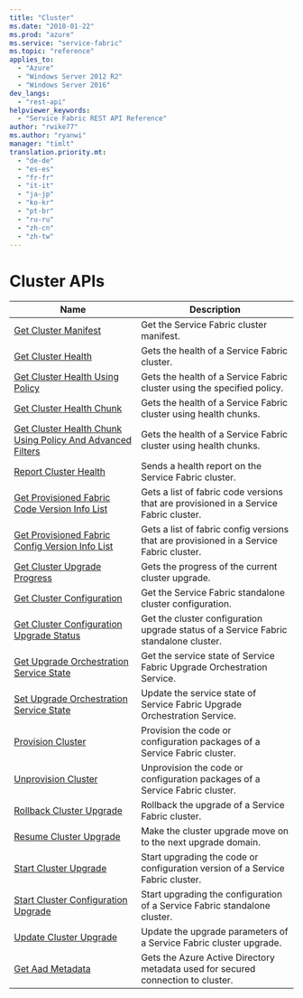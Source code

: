 ```yaml
---
title: "Cluster"
ms.date: "2018-01-22"
ms.prod: "azure"
ms.service: "service-fabric"
ms.topic: "reference"
applies_to: 
  - "Azure"
  - "Windows Server 2012 R2"
  - "Windows Server 2016"
dev_langs: 
  - "rest-api"
helpviewer_keywords: 
  - "Service Fabric REST API Reference"
author: "rwike77"
ms.author: "ryanwi"
manager: "timlt"
translation.priority.mt: 
  - "de-de"
  - "es-es"
  - "fr-fr"
  - "it-it"
  - "ja-jp"
  - "ko-kr"
  - "pt-br"
  - "ru-ru"
  - "zh-cn"
  - "zh-tw"
---
```

# Cluster APIs

| Name | Description |
| --- | --- |
| [Get Cluster Manifest](sfclient-api-getclustermanifest.md) | Get the Service Fabric cluster manifest.<br/> |
| [Get Cluster Health](sfclient-api-getclusterhealth.md) | Gets the health of a Service Fabric cluster.<br/> |
| [Get Cluster Health Using Policy](sfclient-api-getclusterhealthusingpolicy.md) | Gets the health of a Service Fabric cluster using the specified policy.<br/> |
| [Get Cluster Health Chunk](sfclient-api-getclusterhealthchunk.md) | Gets the health of a Service Fabric cluster using health chunks.<br/> |
| [Get Cluster Health Chunk Using Policy And Advanced Filters](sfclient-api-getclusterhealthchunkusingpolicyandadvancedfilters.md) | Gets the health of a Service Fabric cluster using health chunks.<br/> |
| [Report Cluster Health](sfclient-api-reportclusterhealth.md) | Sends a health report on the Service Fabric cluster.<br/> |
| [Get Provisioned Fabric Code Version Info List](sfclient-api-getprovisionedfabriccodeversioninfolist.md) | Gets a list of fabric code versions that are provisioned in a Service Fabric cluster.<br/> |
| [Get Provisioned Fabric Config Version Info List](sfclient-api-getprovisionedfabricconfigversioninfolist.md) | Gets a list of fabric config versions that are provisioned in a Service Fabric cluster.<br/> |
| [Get Cluster Upgrade Progress](sfclient-api-getclusterupgradeprogress.md) | Gets the progress of the current cluster upgrade.<br/> |
| [Get Cluster Configuration](sfclient-api-getclusterconfiguration.md) | Get the Service Fabric standalone cluster configuration.<br/> |
| [Get Cluster Configuration Upgrade Status](sfclient-api-getclusterconfigurationupgradestatus.md) | Get the cluster configuration upgrade status of a Service Fabric standalone cluster.<br/> |
| [Get Upgrade Orchestration Service State](sfclient-api-getupgradeorchestrationservicestate.md) | Get the service state of Service Fabric Upgrade Orchestration Service.<br/> |
| [Set Upgrade Orchestration Service State](sfclient-api-setupgradeorchestrationservicestate.md) | Update the service state of Service Fabric Upgrade Orchestration Service.<br/> |
| [Provision Cluster](sfclient-api-provisioncluster.md) | Provision the code or configuration packages of a Service Fabric cluster.<br/> |
| [Unprovision Cluster](sfclient-api-unprovisioncluster.md) | Unprovision the code or configuration packages of a Service Fabric cluster.<br/> |
| [Rollback Cluster Upgrade](sfclient-api-rollbackclusterupgrade.md) | Rollback the upgrade of a Service Fabric cluster.<br/> |
| [Resume Cluster Upgrade](sfclient-api-resumeclusterupgrade.md) | Make the cluster upgrade move on to the next upgrade domain.<br/> |
| [Start Cluster Upgrade](sfclient-api-startclusterupgrade.md) | Start upgrading the code or configuration version of a Service Fabric cluster.<br/> |
| [Start Cluster Configuration Upgrade](sfclient-api-startclusterconfigurationupgrade.md) | Start upgrading the configuration of a Service Fabric standalone cluster.<br/> |
| [Update Cluster Upgrade](sfclient-api-updateclusterupgrade.md) | Update the upgrade parameters of a Service Fabric cluster upgrade.<br/> |
| [Get Aad Metadata](sfclient-api-getaadmetadata.md) | Gets the Azure Active Directory metadata used for secured connection to cluster.<br/> |

